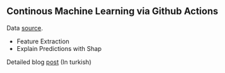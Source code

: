 ## Continous Machine Learning via Github Actions
Data [source](https://www.kaggle.com/pavansubhasht/ibm-hr-analytics-attrition-dataset). 
* Feature Extraction
* Explain Predictions with Shap 

Detailed blog [post](https://silverstone1903.github.io/2020-08-18-github-actions-ile-cml/) (In turkish)